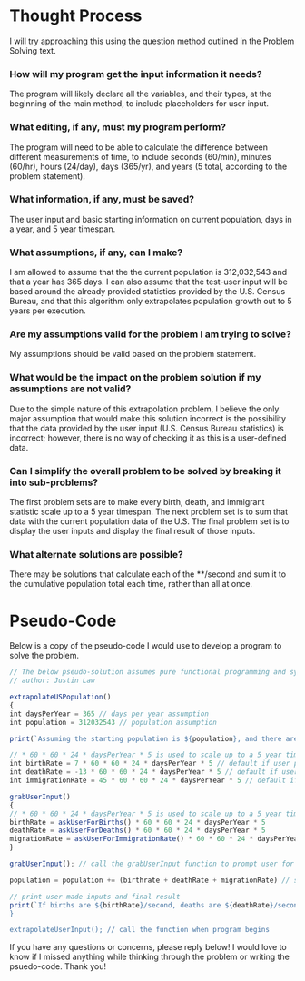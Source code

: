 # Thought Process

I will try approaching this using the question method outlined in the Problem Solving text.

### How will my program get the input information it needs?

The program will likely declare all the variables, and their types, at the beginning of the main method, to include placeholders for user input.

### What editing, if any, must my program perform?

The program will need to be able to calculate the difference between different measurements of time, to include seconds (60/min), minutes (60/hr), hours (24/day), days (365/yr), and years (5 total, according to the problem statement).

### What information, if any, must be saved?

The user input and basic starting information on current population, days in a year, and 5 year timespan.

### What assumptions, if any, can I make?

I am allowed to assume that the the current population is 312,032,543 and that a year has 365 days. I can also assume that the test-user input will be based around the already provided statistics provided by the U.S. Census Bureau, and that this algorithm only extrapolates population growth out to 5 years per execution.

### Are my assumptions valid for the problem I am trying to solve?

My assumptions should be valid based on the problem statement.

### What would be the impact on the problem solution if my assumptions are not valid?

Due to the simple nature of this extrapolation problem, I believe the only major assumption that would make this solution incorrect is the possibility that the data provided by the user input (U.S. Census Bureau statistics) is incorrect; however, there is no way of checking it as this is a user-defined data.

### Can I simplify the overall problem to be solved by breaking it into sub-problems?

The first problem sets are to make every birth, death, and immigrant statistic scale up to a 5 year timespan. The next problem set is to sum that data with the current population data of the U.S. The final problem set is to display the user inputs and display the final result of those inputs.

### What alternate solutions are possible?

There may be solutions that calculate each of the \*\*/second and sum it to the cumulative population total each time, rather than all at once.

# Pseudo-Code

Below is a copy of the pseudo-code I would use to develop a program to solve the problem.

```js
// The below pseudo-solution assumes pure functional programming and synchronous execution in any generic programming language.
// author: Justin Law

extrapolateUSPopulation()
{
int daysPerYear = 365 // days per year assumption
int population = 312032543 // population assumption

print(`Assuming the starting population is ${population}, and there are ${daysPerYear} days/year...`) // starting assumptions are displayed

// * 60 * 60 * 24 * daysPerYear * 5 is used to scale up to a 5 year time span
int birthRate = 7 * 60 * 60 * 24 * daysPerYear * 5 // default if user provides bad input
int deathRate = -13 * 60 * 60 * 24 * daysPerYear * 5 // default if user provides bad input, negative due to deaths
int immigrationRate = 45 * 60 * 60 * 24 * daysPerYear * 5 // default if user provides bad input

grabUserInput()
{
// * 60 * 60 * 24 * daysPerYear * 5 is used to scale up to a 5 year time span
birthRate = askUserForBirths() * 60 * 60 * 24 * daysPerYear * 5
deathRate = askUserForDeaths() * 60 * 60 * 24 * daysPerYear * 5
migrationRate = askUserForImmigrationRate() * 60 * 60 * 24 * daysPerYear * 5
}

grabUserInput(); // call the grabUserInput function to prompt user for inputs at the start of the program

population = population += (birthrate + deathRate + migrationRate) // sum all numbers together

// print user-made inputs and final result
print(`If births are ${birthRate}/second, deaths are ${deathRate}/second, and immigration is ${migrationRate}/second, then the population will be ${population} people in 5 years.)
}

extrapolateUserInput(); // call the function when program begins
```

If you have any questions or concerns, please reply below! I would love to know if I missed anything while thinking through the problem or writing the psuedo-code. Thank you!
